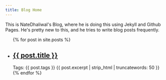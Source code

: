 ```yaml
---
title: Blog Home
---
```


This is NateDhaliwal's Blog, where he is doing this using Jekyll and Github Pages. He's pretty new to this, and he tries to write blog posts frequently.

<ul>
  {% for post in site.posts %}
    <li>
      <h2><a href="/blog/{{ post.url }}">{{ post.title }}</a></h2>
      Tags: {{ post.tags }}
      {{ post.excerpt | strip_html | truncatewords: 50 }}
    </li>
  {% endfor %}
</ul>
